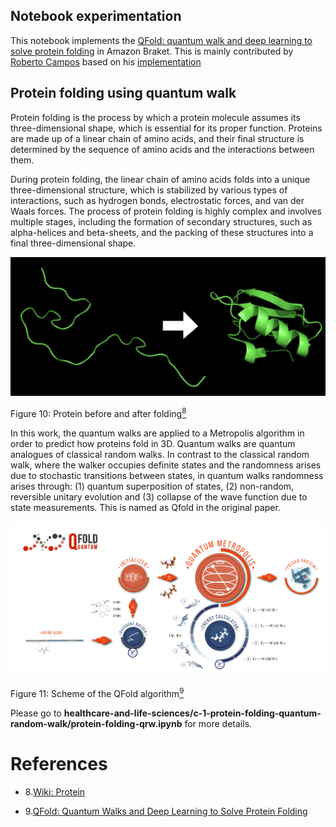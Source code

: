 ## Notebook experimentation

This notebook implements the [QFold: quantum walk and deep learning to solve protein folding](https://iopscience.iop.org/article/10.1088/2058-9565/ac4f2f) in
 Amazon Braket. This is mainly contributed by [Roberto Campos](https://github.com/roberCO) based on his [implementation](https://iopscience.iop.org/article/10.1088/2058-9565/ac4f2f)

## Protein folding using quantum walk

Protein folding is the process by which a protein molecule assumes its three-dimensional shape, which is essential for its proper function. Proteins are made up of a linear chain of amino acids, and their final structure is determined by the sequence of amino acids and the interactions between them.

During protein folding, the linear chain of amino acids folds into a unique three-dimensional structure, which is stabilized by various types of interactions, such as hydrogen bonds, electrostatic forces, and van der Waals forces. The process of protein folding is highly complex and involves multiple stages, including the formation of secondary structures, such as alpha-helices and beta-sheets, and the packing of these structures into a final three-dimensional shape.

![Protein](../../images/protein-folding.png)

Figure 10: Protein before and after folding[<sup>8</sup>](#wiki-protein)

In this work, the quantum walks are applied 
to a Metropolis algorithm in order to predict how proteins fold in 3D.
Quantum walks are quantum analogues of classical random walks. In contrast to the classical random walk, where the walker occupies definite states and the randomness arises due to stochastic transitions between states, in quantum walks randomness arises through: (1) quantum superposition of states, (2) non-random, reversible unitary evolution and (3) collapse of the wave function due to state measurements. This is named as Qfold in the original paper.

![Qfold](../../images/qfold.png)

Figure 11: Scheme of the QFold algorithm[<sup>9</sup>](#qfold)

Please go to **healthcare-and-life-sciences/c-1-protein-folding-quantum-random-walk/protein-folding-qrw.ipynb** for more details.

# References
<div id='wiki-protein'></div>

- 8.[Wiki: Protein](https://en.wikipedia.org/wiki/Protein_folding)

- 9.[QFold: Quantum Walks and Deep Learning to Solve Protein Folding](https://iopscience.iop.org/article/10.1088/2058-9565/ac4f2f)